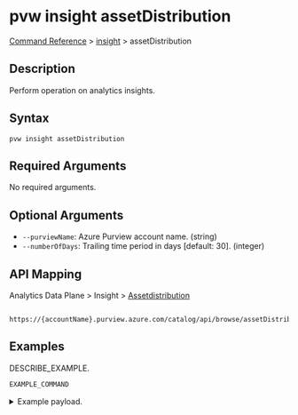 # pvw insight assetDistribution
[Command Reference](../../../README.md#command-reference) > [insight](./main.md) > assetDistribution

## Description
Perform operation on analytics insights.

## Syntax
```
pvw insight assetDistribution
```

## Required Arguments
No required arguments.

## Optional Arguments
- `--purviewName`: Azure Purview account name. (string)
- `--numberOfDays`: Trailing time period in days [default: 30]. (integer)

## API Mapping
Analytics Data Plane > Insight > [Assetdistribution]()
```
 https://{accountName}.purview.azure.com/catalog/api/browse/assetDistribution
```

## Examples
DESCRIBE_EXAMPLE.
```powershell
EXAMPLE_COMMAND
```
<details><summary>Example payload.</summary>
<p>

```json
PASTE_JSON_HERE
```
</p>
</details>